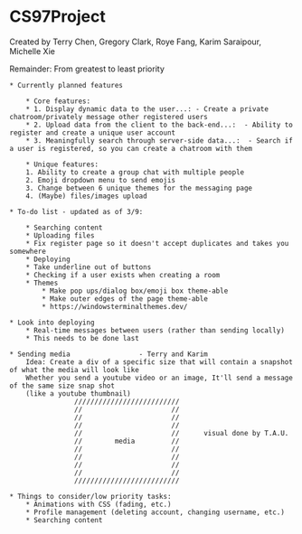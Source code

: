 # CS97Project
Created by Terry Chen, Gregory Clark, Roye Fang, Karim Saraipour, Michelle Xie

Remainder: From greatest to least priority


    * Currently planned features

        * Core features:
        * 1. Display dynamic data to the user...: - Create a private chatroom/privately message other registered users
        * 2. Upload data from the client to the back-end...:  - Ability to register and create a unique user account
        * 3. Meaningfully search through server-side data...:  - Search if a user is registered, so you can create a chatroom with them

        * Unique features:
        1. Ability to create a group chat with multiple people
        2. Emoji dropdown menu to send emojis
        3. Change between 6 unique themes for the messaging page
        4. (Maybe) files/images upload
 
    * To-do list - updated as of 3/9:

        * Searching content
        * Uploading files
        * Fix register page so it doesn't accept duplicates and takes you somewhere
        * Deploying
        * Take underline out of buttons
        * Checking if a user exists when creating a room
        * Themes
            * Make pop ups/dialog box/emoji box theme-able
            * Make outer edges of the page theme-able
            * https://windowsterminalthemes.dev/
        
    * Look into deploying
        * Real-time messages between users (rather than sending locally)
        * This needs to be done last

    * Sending media                 - Terry and Karim
        Idea: Create a div of a specific size that will contain a snapshot of what the media will look like
        Whether you send a youtube video or an image, It'll send a message of the same size snap shot
        (like a youtube thumbnail)
                    //////////////////////////
                    //                      //
                    //                      //
                    //                      //
                    //                      //      visual done by T.A.U.
                    //        media         //
                    //                      //
                    //                      //
                    //                      //
                    //                      //
                    //////////////////////////

    * Things to consider/low priority tasks: 
        * Animations with CSS (fading, etc.)
        * Profile management (deleting account, changing username, etc.)
        * Searching content          